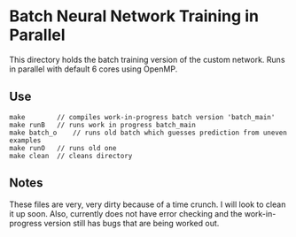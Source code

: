 # Batch Neural Network Training in Parallel
This directory holds the batch training version of the custom network.
Runs in parallel with default 6 cores using OpenMP.

## Use
```
make		// compiles work-in-progress batch version 'batch_main'
make runB	// runs work in progress batch_main
make batch_o	// runs old batch which guesses prediction from uneven examples
make runO	// runs old one
make clean	// cleans directory 
```

## Notes
These files are very, very dirty because of a time crunch. I will look to clean
it up soon. Also, currently does not have error checking and the work-in-progress
version still has bugs that are being worked out.
